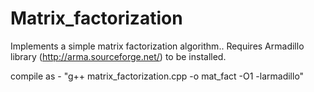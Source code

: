 # Matrix_factorization
Implements a simple matrix factorization algorithm..
Requires Armadillo library (http://arma.sourceforge.net/) to be installed.

compile as - "g++ matrix_factorization.cpp -o mat_fact -O1 -larmadillo"
